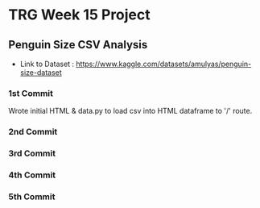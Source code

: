 # TRG Week 15 Project

## Penguin Size CSV Analysis

- Link to Dataset : https://www.kaggle.com/datasets/amulyas/penguin-size-dataset

### 1st Commit

Wrote initial HTML & data.py to load csv into HTML dataframe to '/' route.

### 2nd Commit

### 3rd Commit

### 4th Commit

### 5th Commit